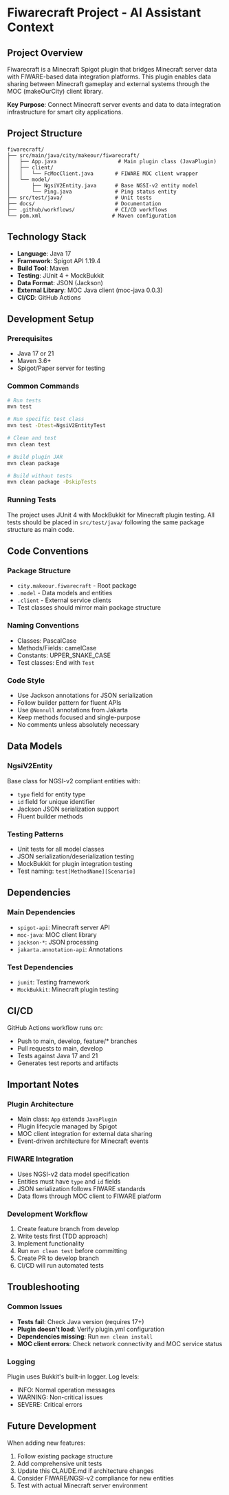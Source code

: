 # Fiwarecraft Project - AI Assistant Context

## Project Overview

Fiwarecraft is a Minecraft Spigot plugin that bridges Minecraft server data with FIWARE-based data integration platforms. This plugin enables data sharing between Minecraft gameplay and external systems through the MOC (makeOurCity) client library.

**Key Purpose**: Connect Minecraft server events and data to data integration infrastructure for smart city applications.

## Project Structure

```
fiwarecraft/
├── src/main/java/city/makeour/fiwarecraft/
│   ├── App.java                    # Main plugin class (JavaPlugin)
│   ├── client/
│   │   └── FcMocClient.java       # FIWARE MOC client wrapper
│   └── model/
│       ├── NgsiV2Entity.java      # Base NGSI-v2 entity model
│       └── Ping.java              # Ping status entity
├── src/test/java/                 # Unit tests
├── docs/                          # Documentation
├── .github/workflows/             # CI/CD workflows
└── pom.xml                       # Maven configuration
```

## Technology Stack

- **Language**: Java 17
- **Framework**: Spigot API 1.19.4
- **Build Tool**: Maven
- **Testing**: JUnit 4 + MockBukkit
- **Data Format**: JSON (Jackson)
- **External Library**: MOC Java client (moc-java 0.0.3)
- **CI/CD**: GitHub Actions

## Development Setup

### Prerequisites
- Java 17 or 21
- Maven 3.6+
- Spigot/Paper server for testing

### Common Commands
```bash
# Run tests
mvn test

# Run specific test class
mvn test -Dtest=NgsiV2EntityTest

# Clean and test
mvn clean test

# Build plugin JAR
mvn clean package

# Build without tests
mvn clean package -DskipTests
```

### Running Tests
The project uses JUnit 4 with MockBukkit for Minecraft plugin testing. All tests should be placed in `src/test/java/` following the same package structure as main code.

## Code Conventions

### Package Structure
- `city.makeour.fiwarecraft` - Root package
- `.model` - Data models and entities
- `.client` - External service clients
- Test classes should mirror main package structure

### Naming Conventions
- Classes: PascalCase
- Methods/Fields: camelCase
- Constants: UPPER_SNAKE_CASE
- Test classes: End with `Test`

### Code Style
- Use Jackson annotations for JSON serialization
- Follow builder pattern for fluent APIs
- Use `@Nonnull` annotations from Jakarta
- Keep methods focused and single-purpose
- No comments unless absolutely necessary

## Data Models

### NgsiV2Entity
Base class for NGSI-v2 compliant entities with:
- `type` field for entity type
- `id` field for unique identifier
- Jackson JSON serialization support
- Fluent builder methods

### Testing Patterns
- Unit tests for all model classes
- JSON serialization/deserialization testing
- MockBukkit for plugin integration testing
- Test naming: `test[MethodName][Scenario]`

## Dependencies

### Main Dependencies
- `spigot-api`: Minecraft server API
- `moc-java`: MOC client library
- `jackson-*`: JSON processing
- `jakarta.annotation-api`: Annotations

### Test Dependencies
- `junit`: Testing framework
- `MockBukkit`: Minecraft plugin testing

## CI/CD

GitHub Actions workflow runs on:
- Push to main, develop, feature/* branches
- Pull requests to main, develop
- Tests against Java 17 and 21
- Generates test reports and artifacts

## Important Notes

### Plugin Architecture
- Main class: `App` extends `JavaPlugin`
- Plugin lifecycle managed by Spigot
- MOC client integration for external data sharing
- Event-driven architecture for Minecraft events

### FIWARE Integration
- Uses NGSI-v2 data model specification
- Entities must have `type` and `id` fields
- JSON serialization follows FIWARE standards
- Data flows through MOC client to FIWARE platform

### Development Workflow
1. Create feature branch from develop
2. Write tests first (TDD approach)
3. Implement functionality
4. Run `mvn clean test` before committing
5. Create PR to develop branch
6. CI/CD will run automated tests

## Troubleshooting

### Common Issues
- **Tests fail**: Check Java version (requires 17+)
- **Plugin doesn't load**: Verify plugin.yml configuration
- **Dependencies missing**: Run `mvn clean install`
- **MOC client errors**: Check network connectivity and MOC service status

### Logging
Plugin uses Bukkit's built-in logger. Log levels:
- INFO: Normal operation messages
- WARNING: Non-critical issues
- SEVERE: Critical errors

## Future Development

When adding new features:
1. Follow existing package structure
2. Add comprehensive unit tests
3. Update this CLAUDE.md if architecture changes
4. Consider FIWARE/NGSI-v2 compliance for new entities
5. Test with actual Minecraft server environment